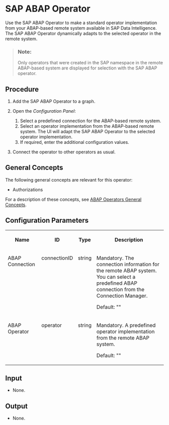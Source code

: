 <!-- loio88951726488745fbab4e2c800f367736 -->

# SAP ABAP Operator

Use the SAP ABAP Operator to make a standard operator implementation from your ABAP-based remote system available in SAP Data Intelligence. The SAP ABAP Operator dynamically adapts to the selected operator in the remote system.



> ### Note:  
> Only operators that were created in the SAP namespace in the remote ABAP-based system are displayed for selection with the SAP ABAP operator.



<a name="loio88951726488745fbab4e2c800f367736__section_yph_fhd_fjb"/>

## Procedure

1.  Add the SAP ABAP Operator to a graph.
2.  Open the *Configuration Panel*:
    1.  Select a predefined connection for the ABAP-based remote system.
    2.  Select an operator implementation from the ABAP-based remote system. The UI will adapt the SAP ABAP Operator to the selected operator implementation.
    3.  If required, enter the additional configuration values.

3.  Connect the operator to other operators as usual.



<a name="loio88951726488745fbab4e2c800f367736__section_szc_kpv_zkb"/>

## General Concepts

The following general concepts are relevant for this operator:

-   Authorizations


For a description of these concepts, see [ABAP Operators General Concepts](abap-operators-general-concepts-bde149c.md).



<a name="loio88951726488745fbab4e2c800f367736__section_my5_zgw_zkb"/>

## Configuration Parameters


<table>
<tr>
<th valign="top">

Name

</th>
<th valign="top">

ID

</th>
<th valign="top">

Type

</th>
<th valign="top">

Description

</th>
</tr>
<tr>
<td valign="top">

ABAP Connection

</td>
<td valign="top">

connectionID

</td>
<td valign="top">

string

</td>
<td valign="top">

Mandatory. The connection information for the remote ABAP system. You can select a predefined ABAP connection from the Connection Manager.

Default: ""

</td>
</tr>
<tr>
<td valign="top">

ABAP Operator

</td>
<td valign="top">

operator

</td>
<td valign="top">

string

</td>
<td valign="top">

Mandatory. A predefined operator implementation from the remote ABAP system.

Default: ""

</td>
</tr>
</table>



<a name="loio88951726488745fbab4e2c800f367736__section_ghh_dhd_fjb"/>

## Input

-   None.




<a name="loio88951726488745fbab4e2c800f367736__section_qqr_2hd_fjb"/>

## Output

-   None.


